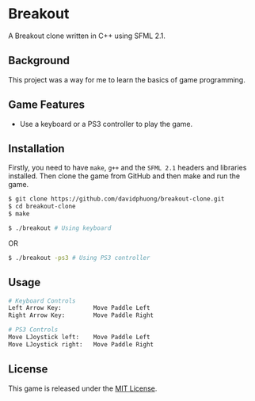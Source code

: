 # Breakout

A Breakout clone written in C++ using SFML 2.1.

## Background
This project was a way for me to learn the basics of game programming.

## Game Features
* Use a keyboard or a PS3 controller to play the game.

## Installation
Firstly, you need to have `make`, `g++` and the `SFML 2.1` headers and libraries installed. Then clone the game from GitHub and then make and run the game.

```bash
$ git clone https://github.com/davidphuong/breakout-clone.git
$ cd breakout-clone
$ make
```
```bash
$ ./breakout # Using keyboard
```
OR
```bash
$ ./breakout -ps3 # Using PS3 controller
```

## Usage
```bash
# Keyboard Controls
Left Arrow Key:         Move Paddle Left
Right Arrow Key:        Move Paddle Right

# PS3 Controls
Move LJoystick left:    Move Paddle Left
Move LJoystick right:   Move Paddle Right
```

## License
This game is released under the [MIT License](http://www.opensource.org/licenses/MIT).
